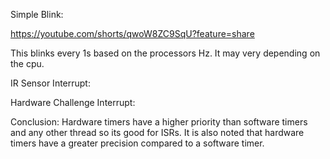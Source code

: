 
Simple Blink:

https://youtube.com/shorts/qwoW8ZC9SqU?feature=share

This blinks every 1s based on the processors Hz. It may very depending on the cpu.


IR Sensor Interrupt:



Hardware Challenge Interrupt:




Conclusion:
Hardware timers have a higher priority than software timers and any other thread so its good for ISRs. It is also noted that hardware timers have a greater precision compared to a software timer. 
